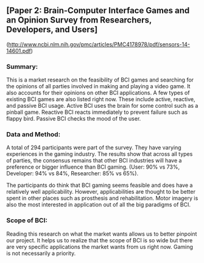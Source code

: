 ## [Paper 2: Brain-Computer Interface Games and an Opinion Survey from Researchers, Developers, and Users]
(http://www.ncbi.nlm.nih.gov/pmc/articles/PMC4178978/pdf/sensors-14-14601.pdf)

### Summary:
This is a market research on the feasibility of BCI games and searching for the opinions of all parties involved in making and playing a video game. It also accounts for their opinions on other BCI applications. A few types of existing BCI games are also listed right now. These include active, reactive, and passive BCI usage. Active BCI uses the brain for some control such as a pinball game. Reactive BCI reacts immediately to prevent failure such as flappy bird. Passive BCI checks the mood of the user. 

### Data and Method:
A total of 294 participants were part of the survey. They have varying experiences in the gaming industry. The results show that across all types of parties, the consensus remains that other BCI industries will have a preference or bigger influence than BCI gaming. (User: 90% vs 73%, Developer: 94% vs 84%, Researcher: 85% vs 65%). 

The participants do think that BCI gaming seems feasible and does have a relatively well applicability. However, applicabilities are thought to be better spent in other places such as prosthesis and rehabilitation. Motor imagery is also the most interested in application out of all the big paradigms of BCI.

### Scope of BCI:
Reading this research on what the market wants allows us to better pinpoint our project. It helps us to realize that the scope of BCI is so wide but there are very specific applications the market wants from us right now. Gaming is not necessarily a priority.
